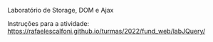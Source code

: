 Laboratório de Storage, DOM e Ajax

Instruções para a atividade: https://rafaelescalfoni.github.io/turmas/2022/fund_web/labJQuery/
